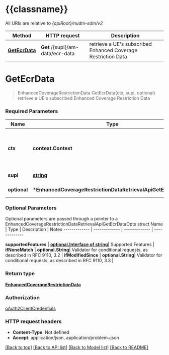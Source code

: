 # {{classname}}

All URIs are relative to *{apiRoot}/nudm-sdm/v2*

Method | HTTP request | Description
------------- | ------------- | -------------
[**GetEcrData**](EnhancedCoverageRestrictionDataRetrievalApi.md#GetEcrData) | **Get** /{supi}/am-data/ecr-data | retrieve a UE&#x27;s subscribed Enhanced Coverage Restriction Data

# **GetEcrData**
> EnhancedCoverageRestrictionData GetEcrData(ctx, supi, optional)
retrieve a UE's subscribed Enhanced Coverage Restriction Data

### Required Parameters

Name | Type | Description  | Notes
------------- | ------------- | ------------- | -------------
 **ctx** | **context.Context** | context for authentication, logging, cancellation, deadlines, tracing, etc.
  **supi** | [**string**](.md)| Identifier of the UE | 
 **optional** | ***EnhancedCoverageRestrictionDataRetrievalApiGetEcrDataOpts** | optional parameters | nil if no parameters

### Optional Parameters
Optional parameters are passed through a pointer to a EnhancedCoverageRestrictionDataRetrievalApiGetEcrDataOpts struct
Name | Type | Description  | Notes
------------- | ------------- | ------------- | -------------

 **supportedFeatures** | [**optional.Interface of string**](.md)| Supported Features | 
 **ifNoneMatch** | **optional.String**| Validator for conditional requests, as described in RFC 9110, 3.2 | 
 **ifModifiedSince** | **optional.String**| Validator for conditional requests, as described in RFC 9110, 3.3 | 

### Return type

[**EnhancedCoverageRestrictionData**](EnhancedCoverageRestrictionData.md)

### Authorization

[oAuth2ClientCredentials](../README.md#oAuth2ClientCredentials)

### HTTP request headers

 - **Content-Type**: Not defined
 - **Accept**: application/json, application/problem+json

[[Back to top]](#) [[Back to API list]](../README.md#documentation-for-api-endpoints) [[Back to Model list]](../README.md#documentation-for-models) [[Back to README]](../README.md)

